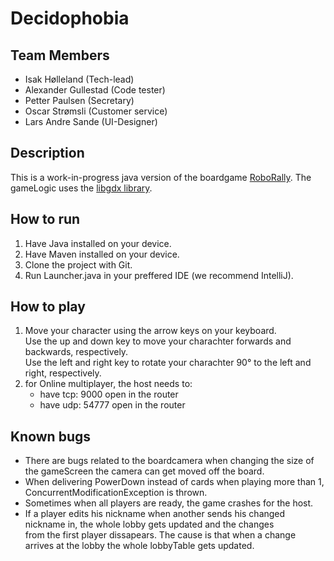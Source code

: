 # Decidophobia

## Team Members
- Isak Hølleland (Tech-lead)
- Alexander Gullestad (Code tester)
- Petter Paulsen (Secretary)
- Oscar Strømsli (Customer service)
- Lars Andre Sande (UI-Designer)

## Description
This is a work-in-progress java version of the boardgame [RoboRally](https://en.wikipedia.org/wiki/RoboRally). The gameLogic uses the [libgdx library](https://libgdx.com/).

## How to run
1. Have Java installed on your device.
2. Have Maven installed on your device.
3. Clone the project with Git.
4. Run Launcher.java in your preffered IDE (we recommend IntelliJ).

## How to play
1. Move your character using the arrow keys on your keyboard. <br>
Use the up and down key to move your charachter forwards and backwards, respectively. <br>
Use the left and right key to rotate your charachter 90° to the left and right, respectively.  
2. for Online multiplayer, the host needs to:  
    * have tcp: 9000 open in the router
    * have udp: 54777 open in the router

## Known bugs
* There are bugs related to the boardcamera when changing the size of the gameScreen the camera can get moved off the board.
* When delivering PowerDown instead of cards when playing more than 1, ConcurrentModificationException is thrown.
* Sometimes when all players are ready, the game crashes for the host.
* If a player edits his nickname when another sends his changed nickname in, the whole lobby gets updated and the changes  
  from the first player dissapears. The cause is that when a change arrives at the lobby the whole lobbyTable gets updated.
